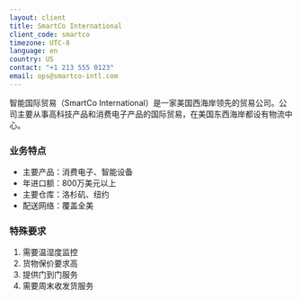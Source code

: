 ```yaml
---
layout: client
title: SmartCo International
client_code: smartco
timezone: UTC-8
language: en
country: US
contact: "+1 213 555 0123"
email: ops@smartco-intl.com
---
```


智能国际贸易（SmartCo International）是一家美国西海岸领先的贸易公司。公司主要从事高科技产品和消费电子产品的国际贸易，在美国东西海岸都设有物流中心。

### 业务特点
- 主要产品：消费电子、智能设备
- 年进口额：800万美元以上
- 主要仓库：洛杉矶、纽约
- 配送网络：覆盖全美

### 特殊要求
1. 需要温湿度监控
2. 货物保价要求高
3. 提供门到门服务
4. 需要周末收发货服务 